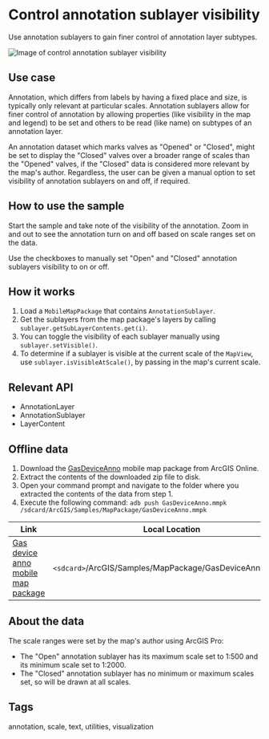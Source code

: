 # Control annotation sublayer visibility

Use annotation sublayers to gain finer control of annotation layer subtypes.

![Image of control annotation sublayer visibility](control-annotation-sublayer-visibility.png)

## Use case

Annotation, which differs from labels by having a fixed place and size, is typically only relevant at particular scales. Annotation sublayers allow for finer control of annotation by allowing properties (like visibility in the map and legend) to be set and others to be read (like name) on subtypes of an annotation layer.

An annotation dataset which marks valves as "Opened" or "Closed", might be set to display the "Closed" valves over a broader range of scales than the "Opened" valves, if the "Closed" data is considered more relevant by the map's author. Regardless, the user can be given a manual option to set visibility of annotation sublayers on and off, if required.

## How to use the sample

Start the sample and take note of the visibility of the annotation. Zoom in and out to see the annotation turn on and off based on scale ranges set on the data.

Use the checkboxes to manually set "Open" and "Closed" annotation sublayers visibility to on or off.

## How it works

1. Load a `MobileMapPackage` that contains `AnnotationSublayer`.
2. Get the sublayers from the map package's layers by calling `sublayer.getSubLayerContents.get(i)`.
3. You can toggle the visibility of each sublayer manually using `sublayer.setVisible()`.
4. To determine if a sublayer is visible at the current scale of the `MapView`, use `sublayer.isVisibleAtScale()`, by passing in the map's current scale.
 
## Relevant API

* AnnotationLayer
* AnnotationSublayer
* LayerContent

## Offline data

1. Download the [GasDeviceAnno](https://arcgisruntime.maps.arcgis.com/home/item.html?id=b87307dcfb26411eb2e92e1627cb615b) mobile map package from ArcGIS Online.
2. Extract the contents of the downloaded zip file to disk.
3. Open your command prompt and navigate to the folder where you extracted the contents of the data from step 1.
4. Execute the following command:
`adb push GasDeviceAnno.mmpk /sdcard/ArcGIS/Samples/MapPackage/GasDeviceAnno.mmpk`

Link | Local Location
---------|-------|
|[Gas device anno mobile map package](https://arcgisruntime.maps.arcgis.com/home/item.html?id=b87307dcfb26411eb2e92e1627cb615b)| `<sdcard>`/ArcGIS/Samples/MapPackage/GasDeviceAnno.mmpk|

## About the data

 The scale ranges were set by the map's author using ArcGIS Pro:
* The "Open" annotation sublayer has its maximum scale set to 1:500 and its minimum scale set to 1:2000.
* The "Closed" annotation sublayer has no minimum or maximum scales set, so will be drawn at all scales.

## Tags

annotation, scale, text, utilities, visualization
